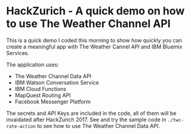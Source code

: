 # HackZurich - A quick demo on how to use The Weather Channel API

This is a quick demo I coded this morning to show how quickly you can create a meaningful app with The Weather Cannel API and IBM Bluemix Services.

The application uses: 

* The Weather Channel Data API
* IBM Watson Conversation Service
* IBM Cloud Functions
* MapQuest Routing API
* Facebook Messenger Platform

The secrets and API Keys are included in the code, all of them will be invaidated after HackZurich 2017. 
See and try the sample code in `./twc-rate-action` to see how to use The Weather Channel Data API.